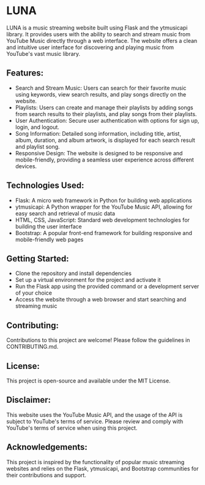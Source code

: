 # LUNA

LUNA is a music streaming website built using Flask and the ytmusicapi library. It provides users with the ability to search and stream music from YouTube Music directly through a web interface. The website offers a clean and intuitive user interface for discovering and playing music from YouTube's vast music library.

## Features:
- Search and Stream Music: Users can search for their favorite music using keywords, view search results, and play songs directly on the website.
- Playlists: Users can create and manage their playlists by adding songs from search results to their playlists, and play songs from their playlists.
- User Authentication: Secure user authentication with options for sign up, login, and logout.
- Song Information: Detailed song information, including title, artist, album, duration, and album artwork, is displayed for each search result and playlist song.
- Responsive Design: The website is designed to be responsive and mobile-friendly, providing a seamless user experience across different devices.

## Technologies Used:
- Flask: A micro web framework in Python for building web applications
- ytmusicapi: A Python wrapper for the YouTube Music API, allowing for easy search and retrieval of music data
- HTML, CSS, JavaScript: Standard web development technologies for building the user interface
- Bootstrap: A popular front-end framework for building responsive and mobile-friendly web pages

## Getting Started:
- Clone the repository and install dependencies
- Set up a virtual environment for the project and activate it
- Run the Flask app using the provided command or a development server of your choice
- Access the website through a web browser and start searching and streaming music

## Contributing:
Contributions to this project are welcome! Please follow the guidelines in CONTRIBUTING.md.

## License:
This project is open-source and available under the MIT License.

## Disclaimer:
This website uses the YouTube Music API, and the usage of the API is subject to YouTube's terms of service. Please review and comply with YouTube's terms of service when using this project.

## Acknowledgements:
This project is inspired by the functionality of popular music streaming websites and relies on the Flask, ytmusicapi, and Bootstrap communities for their contributions and support.
